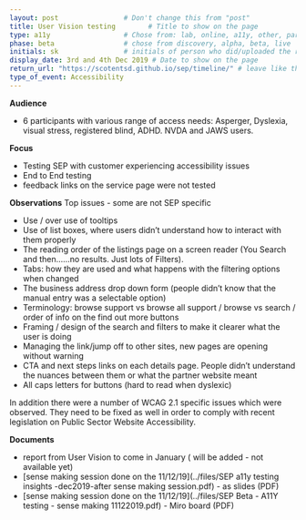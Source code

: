 ```yaml
---
layout: post                # Don't change this from "post"
title: User Vision testing        # Title to show on the page
type: a11y                  # Chose from: lab, online, a11y, other, partner
phase: beta                 # chose from discovery, alpha, beta, live
initials: sk                # initials of person who did/uploaded the research
display_date: 3rd and 4th Dec 2019 # Date to show on the page
return_url: "https://scotentsd.github.io/sep/timeline/" # leave like this         
type_of_event: Accessibility
---
```


**Audience**
- 6 participants with various range of access needs: Asperger, Dyslexia, visual stress, registered blind, ADHD. NVDA and JAWS users.

**Focus**
- Testing SEP with customer experiencing accessibility issues
- End to End testing
- feedback links on the service page were not tested

**Observations**
Top issues - some are not SEP specific

- Use / over use of tooltips
- Use of list boxes, where users didn’t understand how to interact with them properly
- The reading order of the listings page on a screen reader (You Search and then……no results. Just lots of Filters).
- Tabs: how they are used and what happens with the filtering options when changed
- The business address drop down form (people didn’t know that the manual entry was a selectable option)
- Terminology: browse support vs browse all support / browse vs search / order of info on the find out more buttons
- Framing / design of the search and filters to make it clearer what the user is doing
- Managing the link/jump off to other sites, new pages are opening without warning
- CTA and next steps links on each details page. People didn’t understand the nuances between them or what the partner website meant
- All caps letters for buttons (hard to read when dyslexic) 

In addition there were a number of WCAG 2.1 specific issues which were observed. They need to be fixed as well in order to comply with recent legislation on Public Sector Website Accessibility.  


**Documents**
- report from User Vision to come in January ( will be added - not available yet)
- [sense making session done on the 11/12/19](../files/SEP a11y testing insights -dec2019-after sense making session.pdf) - as slides (PDF)
- [sense making session done on the 11/12/19](../files/SEP Beta - A11Y testing - sense making 11122019.pdf) - Miro board (PDF)

